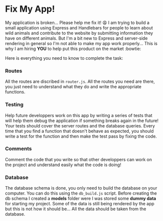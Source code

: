 # Fix My App!

My application is broken... Please help me fix it! :weary: I am trying to build a small application using Express and Handlebars for people to learn about wild animals and contribute to the website by submitting information they have on different animals. But I'm a bit new to Express and server-side rendering in general so I'm not able to make my app work
properly... This is why I am hiring **YOU** to help put this product on the market :bowtie:

Here is everything you need to know to complete the task:

### Routes

All the routes are discribed in `router.js`. All the routes you need are there, you just need to understand what they do and write the appropriate functions.

### Testing

Help future developpers work on this app by writing a series of tests that will help them debug the application if something breaks again in the future! Your tests should cover the server routes and the database queries. Every time that you find a function that doesn't behave as expected, you should write a test for the function and then make the test pass by fixing the code.

### Comments

Comment the code that you write so that other developpers can work on the project and understand easily what the code is doing!

### Database

The database schema is done, you only need to build the database on your computer. You can do this using the `db_build.js` script. Before creating the db schema I created a **models** folder were I was stored some __dummy data__ for starting my project. Some of the data is still being rendered by the app but this is not how it should be... All the data should be taken from the database.

